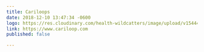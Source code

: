 ```yaml
---
title: Cariloops
date: 2018-12-10 13:47:34 -0600
logo: https://res.cloudinary.com/health-wildcatters/image/upload/v1544471260/Cariloop.jpg
link: https://www.cariloop.com
published: false

---
```

